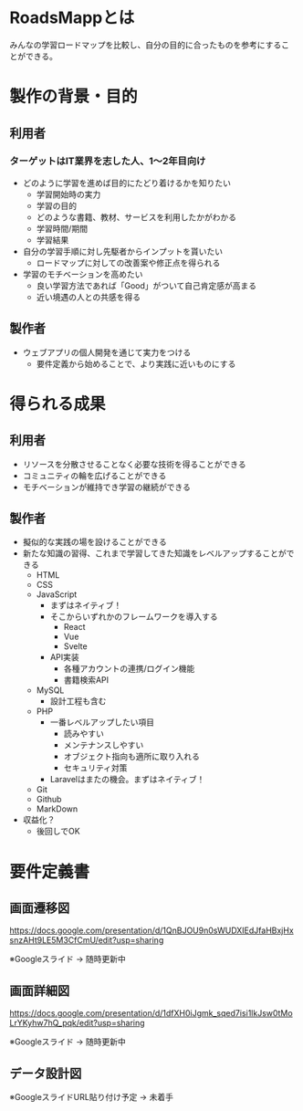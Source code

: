 # RoadsMappとは
みんなの学習ロードマップを比較し、自分の目的に合ったものを参考にすることができる。
# 製作の背景・目的
## 利用者
### ターゲットはIT業界を志した人、1～2年目向け
* どのように学習を進めば目的にたどり着けるかを知りたい
    * 学習開始時の実力
    * 学習の目的
    * どのような書籍、教材、サービスを利用したかがわかる
    * 学習時間/期間
    * 学習結果
* 自分の学習手順に対し先駆者からインプットを貰いたい
    * ロードマップに対しての改善案や修正点を得られる
* 学習のモチベーションを高めたい
    * 良い学習方法であれば「Good」がついて自己肯定感が高まる
    * 近い境遇の人との共感を得る
## 製作者
* ウェブアプリの個人開発を通じて実力をつける
    * 要件定義から始めることで、より実践に近いものにする
# 得られる成果
## 利用者
* リソースを分散させることなく必要な技術を得ることができる
* コミュニティの輪を広げることができる
* モチベーションが維持でき学習の継続ができる
## 製作者
* 擬似的な実践の場を設けることができる
* 新たな知識の習得、これまで学習してきた知識をレベルアップすることができる
    * HTML
    * CSS
    * JavaScript
        * まずはネイティブ！
        * そこからいずれかのフレームワークを導入する
            * React
            * Vue
            * Svelte
        * API実装
            * 各種アカウントの連携/ログイン機能
            * 書籍検索API
    * MySQL
        * 設計工程も含む
    * PHP
        * 一番レベルアップしたい項目
            * 読みやすい
            * メンテナンスしやすい
            * オブジェクト指向も適所に取り入れる
            * セキュリティ対策
        * Laravelはまたの機会。まずはネイティブ！
    * Git
    * Github
    * MarkDown
* 収益化？
    * 後回しでOK
# 要件定義書
## 画面遷移図
https://docs.google.com/presentation/d/1QnBJOU9n0sWUDXIEdJfaHBxjHxsnzAHt9LE5M3CfCmU/edit?usp=sharing

※Googleスライド -> 随時更新中
## 画面詳細図
https://docs.google.com/presentation/d/1dfXH0iJgmk_sqed7isi1lkJsw0tMoLrYKyhw7hQ_pqk/edit?usp=sharing

※Googleスライド -> 随時更新中

## データ設計図

※GoogleスライドURL貼り付け予定 -> 未着手